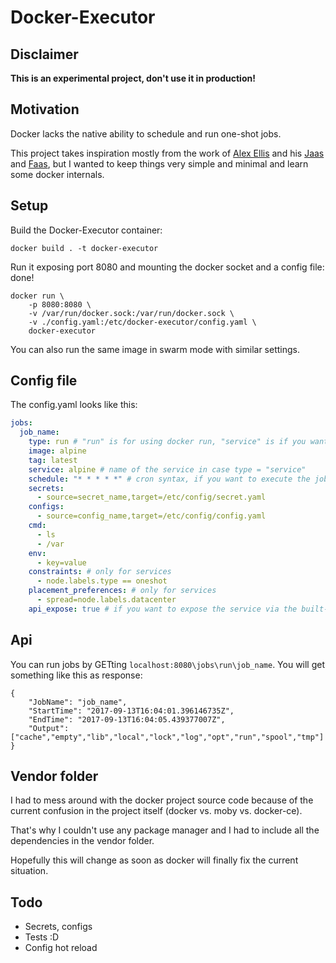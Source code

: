 # Docker-Executor

## Disclaimer
**This is an experimental project, don't use it in production!**

## Motivation
Docker lacks the native ability to schedule and run one-shot jobs.

This project takes inspiration mostly from the work of [Alex Ellis](https://github.com/alexellis) and his
[Jaas](https://github.com/alexellis/jaas) and [Faas](https://github.com/alexellis/faas), but I wanted to keep
things very simple and minimal and learn some docker internals.

## Setup
Build the Docker-Executor container:

```
docker build . -t docker-executor
```

Run it exposing port 8080 and mounting the docker socket and a config file: done!

```
docker run \
    -p 8080:8080 \
    -v /var/run/docker.sock:/var/run/docker.sock \
    -v ./config.yaml:/etc/docker-executor/config.yaml \
    docker-executor
```
You can also run the same image in swarm mode with similar settings.

## Config file
The config.yaml looks like this:
```yml
jobs:
  job_name:
    type: run # "run" is for using docker run, "service" is if you want to run in swarm mode
    image: alpine
    tag: latest
    service: alpine # name of the service in case type = "service"
    schedule: "* * * * *" # cron syntax, if you want to execute the job at given intervals
    secrets:
      - source=secret_name,target=/etc/config/secret.yaml
    configs:
      - source=config_name,target=/etc/config/config.yaml
    cmd:
      - ls
      - /var
    env:
      - key=value
    constraints: # only for services
      - node.labels.type == oneshot
    placement_preferences: # only for services
      - spread=node.labels.datacenter
    api_expose: true # if you want to expose the service via the built-in API
```

## Api
You can run jobs by GETting `localhost:8080\jobs\run\job_name`.
You will get something like this as response:
```
{
    "JobName": "job_name",
    "StartTime": "2017-09-13T16:04:01.396146735Z",
    "EndTime": "2017-09-13T16:04:05.439377007Z",
    "Output": ["cache","empty","lib","local","lock","log","opt","run","spool","tmp"]
}
```

## Vendor folder
I had to mess around with the docker project source code because of the
current confusion in the project itself (docker vs. moby vs. docker-ce).

That's why I couldn't use any package manager and I had to include all the dependencies
in the vendor folder.

Hopefully this will change as soon as docker will finally fix the current situation.

## Todo
* Secrets, configs
* Tests :D
* Config hot reload
